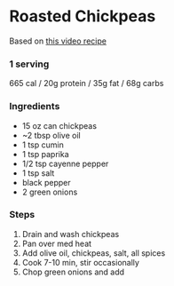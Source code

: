 # Roasted Chickpeas

Based on [this video recipe](https://www.youtube.com/watch?v=U9Y1Gsjj5iU)

### 1 serving
665 cal / 20g protein / 35g fat / 68g carbs

### Ingredients
* 15 oz can chickpeas
* ~2 tbsp olive oil
* 1 tsp cumin
* 1 tsp paprika
* 1/2 tsp cayenne pepper
* 1 tsp salt
* black pepper
* 2 green onions

### Steps
1. Drain and wash chickpeas
1. Pan over med heat
1. Add olive oil, chickpeas, salt, all spices
1. Cook 7-10 min, stir occasionally
1. Chop green onions and add
